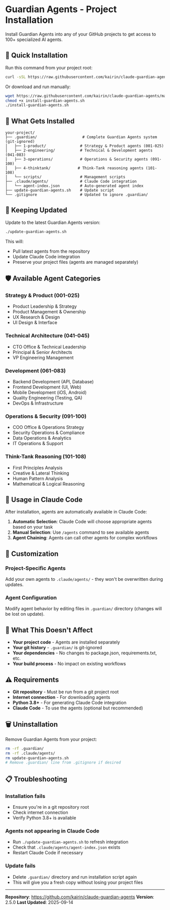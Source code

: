 # Guardian Agents - Project Installation

Install Guardian Agents into any of your GitHub projects to get access to 100+ specialized AI agents.

## 🚀 Quick Installation

Run this command from your project root:

```bash
curl -sSL https://raw.githubusercontent.com/kairin/claude-guardian-agents/main/install-guardian-agents.sh | bash
```

Or download and run manually:

```bash
wget https://raw.githubusercontent.com/kairin/claude-guardian-agents/main/install-guardian-agents.sh
chmod +x install-guardian-agents.sh
./install-guardian-agents.sh
```

## 📁 What Gets Installed

```
your-project/
├── .guardian/                    # Complete Guardian Agents system (git-ignored)
│   ├── 1-product/               # Strategy & Product agents (001-025)
│   ├── 2-engineering/           # Technical & Development agents (041-083)
│   ├── 3-operations/            # Operations & Security agents (091-100)
│   ├── 4-thinktank/            # Think-Tank reasoning agents (101-108)
│   └── scripts/                 # Management scripts
├── .claude/agents/              # Claude Code integration
│   └── agent-index.json         # Auto-generated agent index
├── update-guardian-agents.sh    # Update script
└── .gitignore                   # Updated to ignore .guardian/
```

## 🔄 Keeping Updated

Update to the latest Guardian Agents version:

```bash
./update-guardian-agents.sh
```

This will:
- Pull latest agents from the repository
- Update Claude Code integration
- Preserve your project files (agents are managed separately)

## 🛡️ Available Agent Categories

### Strategy & Product (001-025)
- Product Leadership & Strategy
- Product Management & Ownership
- UX Research & Design
- UI Design & Interface

### Technical Architecture (041-045)
- CTO Office & Technical Leadership
- Principal & Senior Architects
- VP Engineering Management

### Development (061-083)
- Backend Development (API, Database)
- Frontend Development (UI, Web)
- Mobile Development (iOS, Android)
- Quality Engineering (Testing, QA)
- DevOps & Infrastructure

### Operations & Security (091-100)
- COO Office & Operations Strategy
- Security Operations & Compliance
- Data Operations & Analytics
- IT Operations & Support

### Think-Tank Reasoning (101-108)
- First Principles Analysis
- Creative & Lateral Thinking
- Human Pattern Analysis
- Mathematical & Logical Reasoning

## 🎯 Usage in Claude Code

After installation, agents are automatically available in Claude Code:

1. **Automatic Selection**: Claude Code will choose appropriate agents based on your task
2. **Manual Selection**: Use `/agents` command to see available agents
3. **Agent Chaining**: Agents can call other agents for complex workflows

## 🔧 Customization

### Project-Specific Agents
Add your own agents to `.claude/agents/` - they won't be overwritten during updates.

### Agent Configuration
Modify agent behavior by editing files in `.guardian/` directory (changes will be lost on update).

## 🚫 What This Doesn't Affect

- **Your project code** - Agents are installed separately
- **Your git history** - `.guardian/` is git-ignored
- **Your dependencies** - No changes to package.json, requirements.txt, etc.
- **Your build process** - No impact on existing workflows

## ⚠️ Requirements

- **Git repository** - Must be run from a git project root
- **Internet connection** - For downloading agents
- **Python 3.8+** - For generating Claude Code integration
- **Claude Code** - To use the agents (optional but recommended)

## 🗑️ Uninstallation

Remove Guardian Agents from your project:

```bash
rm -rf .guardian/
rm -rf .claude/agents/
rm update-guardian-agents.sh
# Remove .guardian/ line from .gitignore if desired
```

## 📋 Troubleshooting

### Installation fails
- Ensure you're in a git repository root
- Check internet connection
- Verify Python 3.8+ is available

### Agents not appearing in Claude Code
- Run `./update-guardian-agents.sh` to refresh integration
- Check that `.claude/agents/agent-index.json` exists
- Restart Claude Code if necessary

### Update fails
- Delete `.guardian/` directory and run installation script again
- This will give you a fresh copy without losing your project files

---

**Repository**: https://github.com/kairin/claude-guardian-agents
**Version**: 2.5.0
**Last Updated**: 2025-09-14
